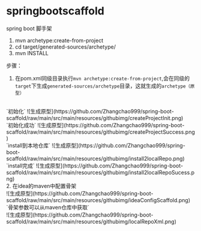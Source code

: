# springbootscaffold
spring boot 脚手架


1. mvn archetype:create-from-project
2. cd target/generated-sources/archetype/
3. mvn INSTALL

步骤：
1. 在pom.xml同级目录执行`mvn archetype:create-from-project`,会在同级的`target`下生成`generated-sources/archetype`目录，这就生成的`archetype（原型）`
<br/>
`初始化`
![生成原型](https://github.com/Zhangchao999/spring-boot-scaffold/raw/main/src/main/resources/githubimg/createProjectInit.png)
<br/>
`初始化成功`
![生成原型](https://github.com/Zhangchao999/spring-boot-scaffold/raw/main/src/main/resources/githubimg/createProjectSuccess.png)
<br/>
`install到本地仓库`
![生成原型](https://github.com/Zhangchao999/spring-boot-scaffold/raw/main/src/main/resources/githubimg/install2localRepo.png)
<br/>
`install完成`
![生成原型](https://github.com/Zhangchao999/spring-boot-scaffold/raw/main/src/main/resources/githubimg/install2localRepoSucess.png)
<br/>
2. 在idea的maven中配置骨架<br/>
![生成原型](https://github.com/Zhangchao999/spring-boot-scaffold/raw/main/src/main/resources/githubimg/ideaConfigScaffold.png)
<br/>
`骨架参数可以从maven仓库中获取`<br/>
![生成原型](https://github.com/Zhangchao999/spring-boot-scaffold/raw/main/src/main/resources/githubimg/localRepoXml.png)
